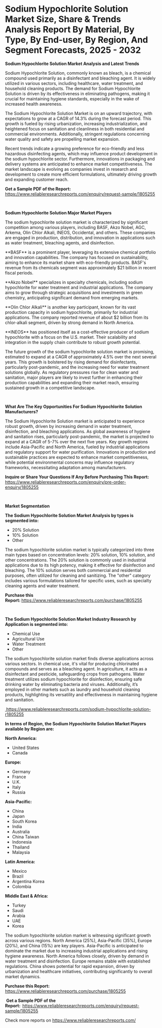 <p><h1>Sodium Hypochlorite Solution Market Size, Share & Trends Analysis Report By Material, By Type, By End-user, By Region, And Segment Forecasts, 2025 - 2032</h1></p><p><strong>Sodium Hypochlorite Solution Market Analysis and Latest Trends</strong></p>
<p><p>Sodium Hypochlorite Solution, commonly known as bleach, is a chemical compound used primarily as a disinfectant and bleaching agent. It is widely utilized in various sectors, including healthcare, water treatment, and household cleaning products. The demand for Sodium Hypochlorite Solution is driven by its effectiveness in eliminating pathogens, making it crucial for maintaining hygiene standards, especially in the wake of increased health awareness.</p><p>The Sodium Hypochlorite Solution Market is on an upward trajectory, with expectations to grow at a CAGR of 14.3% during the forecast period. This growth is fueled by rising urbanization, increasing industrialization, and heightened focus on sanitation and cleanliness in both residential and commercial environments. Additionally, stringent regulations concerning water quality and safety are propelling market expansion.</p><p>Recent trends indicate a growing preference for eco-friendly and less hazardous disinfecting agents, which may influence product development in the sodium hypochlorite sector. Furthermore, innovations in packaging and delivery systems are anticipated to enhance market competitiveness. The market landscape is evolving as companies invest in research and development to create more efficient formulations, ultimately driving growth and expanding customer reach.</p></p>
<p><strong>Get a Sample PDF of the Report:&nbsp;</strong> <a href="https://www.reliableresearchreports.com/enquiry/request-sample/1805255?utm_campaign=2002&utm_medium=2&utm_source=Github&utm_content=ia&utm_term=30012025&utm_id=sodium-hypochlorite-solution">https://www.reliableresearchreports.com/enquiry/request-sample/1805255</a></p>
<p>&nbsp;</p>
<p><strong>Sodium Hypochlorite Solution Major Market Players</strong></p>
<p><p>The sodium hypochlorite solution market is characterized by significant competition among various players, including BASF, Akzo Nobel, AGC, Arkema, Olin Chlor Alkali, INEOS, Occidental, and others. These companies are engaged in production, distribution, and innovation in applications such as water treatment, bleaching agents, and disinfection.</p><p>**BASF** is a prominent player, leveraging its extensive chemical portfolio and innovation capabilities. The company has focused on sustainability, aiming to enhance its market share with eco-friendly products. BASF's revenue from its chemicals segment was approximately $21 billion in recent fiscal periods.</p><p>**Akzo Nobel** specializes in specialty chemicals, including sodium hypochlorite for water treatment and industrial applications. The company aims to grow through strategic acquisitions and investments in green chemistry, anticipating significant demand from emerging markets.</p><p>**Olin Chlor Alkali** is another key participant, known for its vast production capacity in sodium hypochlorite, primarily for industrial applications. The company reported revenue of about $2 billion from its chlor-alkali segment, driven by strong demand in North America.</p><p>**INEOS** has positioned itself as a cost-effective producer of sodium hypochlorite with a focus on the U.S. market. Their scalability and integration in the supply chain contribute to robust growth potential.</p><p>The future growth of the sodium hypochlorite solution market is promising, estimated to expand at a CAGR of approximately 4.5% over the next several years. This growth is bolstered by rising demand for disinfectants, particularly post-pandemic, and the increasing need for water treatment solutions globally. As regulatory pressures rise for clean water and sanitation, major players are likely to invest further in enhancing their production capabilities and expanding their market reach, ensuring sustained growth in a competitive landscape.</p></p>
<p>&nbsp;</p>
<p><strong>What Are The Key Opportunities For Sodium Hypochlorite Solution Manufacturers?</strong></p>
<p><p>The Sodium Hypochlorite Solution market is anticipated to experience robust growth, driven by increasing demand in water treatment, disinfection, and bleaching applications. As global awareness of hygiene and sanitation rises, particularly post-pandemic, the market is projected to expand at a CAGR of 5-7% over the next five years. Key growth regions include Asia-Pacific and North America, fueled by industrial applications and regulatory support for water purification. Innovations in production and sustainable practices are expected to enhance market competitiveness, while potential environmental concerns may influence regulatory frameworks, necessitating adaptation among manufacturers.</p></p>
<p><strong>Inquire or Share Your Questions If Any Before Purchasing This Report:</strong> <a href="https://www.reliableresearchreports.com/enquiry/pre-order-enquiry/1805255?utm_campaign=2002&utm_medium=2&utm_source=Github&utm_content=ia&utm_term=30012025&utm_id=sodium-hypochlorite-solution">https://www.reliableresearchreports.com/enquiry/pre-order-enquiry/1805255</a></p>
<p>&nbsp;</p>
<p><strong>Market Segmentation</strong></p>
<p><strong>The Sodium Hypochlorite Solution Market Analysis by types is segmented into:</strong></p>
<p><ul><li>20% Solution</li><li>10% Solution</li><li>Other</li></ul></p>
<p><p>The sodium hypochlorite solution market is typically categorized into three main types based on concentration levels: 20% solution, 10% solution, and other concentrations. The 20% solution is commonly used in industrial applications due to its high potency, making it effective for disinfection and bleaching. The 10% solution serves both commercial and residential purposes, often utilized for cleaning and sanitizing. The "other" category includes various formulations tailored for specific uses, such as specialty cleaning agents and water treatment.</p></p>
<p><strong>Purchase this Report:&nbsp;</strong><a href="https://www.reliableresearchreports.com/purchase/1805255?utm_campaign=2002&utm_medium=2&utm_source=Github&utm_content=ia&utm_term=30012025&utm_id=sodium-hypochlorite-solution">https://www.reliableresearchreports.com/purchase/1805255</a></p>
<p>&nbsp;</p>
<p><strong>The Sodium Hypochlorite Solution Market Industry Research by Application is segmented into:</strong></p>
<p><ul><li>Chemical Use</li><li>Agricultural Use</li><li>Water Treatment</li><li>Other</li></ul></p>
<p><p>The sodium hypochlorite solution market finds diverse applications across various sectors. In chemical use, it's vital for producing chlorinated compounds and serves as a bleaching agent. In agriculture, it acts as a disinfectant and pesticide, safeguarding crops from pathogens. Water treatment utilizes sodium hypochlorite for disinfection, ensuring safe drinking water by eliminating bacteria and viruses. Additionally, it’s employed in other markets such as laundry and household cleaning products, highlighting its versatility and effectiveness in maintaining hygiene and sanitation.</p></p>
<p><a href="https://www.reliableresearchreports.com/sodium-hypochlorite-solution-r1805255?utm_campaign=2002&utm_medium=2&utm_source=Github&utm_content=ia&utm_term=30012025&utm_id=sodium-hypochlorite-solution">&nbsp;https://www.reliableresearchreports.com/sodium-hypochlorite-solution-r1805255</a></p>
<p><strong>In terms of Region, the Sodium Hypochlorite Solution Market Players available by Region are:</strong></p>
<p>
    <p> <strong> North America: </strong>
        <ul>
            <li>United States</li>
            <li>Canada</li>
        </ul>
        </p> 
    <p> <strong> Europe: </strong>
        <ul>
            <li>Germany</li>
            <li>France</li>
            <li>U.K.</li>
            <li>Italy</li>
            <li>Russia</li>
        </ul>
        </p> 
    <p> <strong> Asia-Pacific: </strong>
        <ul>
            <li>China</li>
            <li>Japan</li>
            <li>South Korea</li>
            <li>India</li>
            <li>Australia</li>
            <li>China Taiwan</li>
            <li>Indonesia</li>
            <li>Thailand</li>
            <li>Malaysia</li>
        </ul>
        </p> 
    <p> <strong> Latin America: </strong>
        <ul>
            <li>Mexico</li>
            <li>Brazil</li>
            <li>Argentina Korea</li>
            <li>Colombia</li>
        </ul>
        </p> 
    <p> <strong> Middle East & Africa: </strong>
        <ul>
            <li>Turkey</li>
            <li>Saudi</li>
            <li>Arabia</li>
            <li>UAE</li>
            <li>Korea</li>
        </ul>
    </p>
    </p>
<p><p>The sodium hypochlorite solution market is witnessing significant growth across various regions. North America (25%), Asia-Pacific (35%), Europe (20%), and China (15%) are key players. Asia-Pacific is anticipated to dominate the market due to increasing industrial applications and rising hygiene awareness. North America follows closely, driven by demand in water treatment and disinfection. Europe remains stable with established regulations. China shows potential for rapid expansion, driven by urbanization and healthcare initiatives, contributing significantly to overall market dynamics.</p></p>
<p><strong>Purchase this Report: </strong><a href="https://www.reliableresearchreports.com/purchase/1805255?utm_campaign=2002&utm_medium=2&utm_source=Github&utm_content=ia&utm_term=30012025&utm_id=sodium-hypochlorite-solution">https://www.reliableresearchreports.com/purchase/1805255</a></p>
<p>&nbsp;<strong>Get a Sample PDF of the Report:&nbsp;&nbsp;</strong><a href="https://www.reliableresearchreports.com/enquiry/request-sample/1805255?utm_campaign=2002&utm_medium=2&utm_source=Github&utm_content=ia&utm_term=30012025&utm_id=sodium-hypochlorite-solution">https://www.reliableresearchreports.com/enquiry/request-sample/1805255</a></p>
<p><strong></strong></p>
<p>Check more reports on <a href="https://www.reliableresearchreports.com/?utm_campaign=2002&utm_medium=2&utm_source=Github&utm_content=ia&utm_term=30012025&utm_id=sodium-hypochlorite-solution">https://www.reliableresearchreports.com/</a></p>